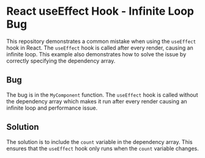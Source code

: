 # React useEffect Hook - Infinite Loop Bug

This repository demonstrates a common mistake when using the `useEffect` hook in React.  The `useEffect` hook is called after every render, causing an infinite loop. This example also demonstrates how to solve the issue by correctly specifying the dependency array.

## Bug
The bug is in the `MyComponent` function. The `useEffect` hook is called without the dependency array which makes it run after every render causing an infinite loop and performance issue. 

## Solution
The solution is to include the `count` variable in the dependency array. This ensures that the `useEffect` hook only runs when the `count` variable changes.